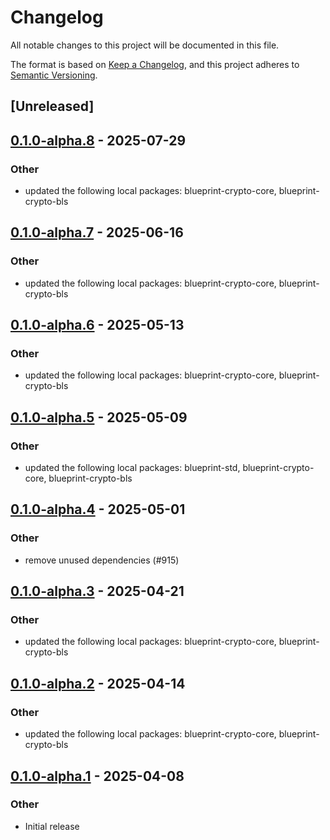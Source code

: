 # Changelog

All notable changes to this project will be documented in this file.

The format is based on [Keep a Changelog](https://keepachangelog.com/en/1.0.0/),
and this project adheres to [Semantic Versioning](https://semver.org/spec/v2.0.0.html).

## [Unreleased]

## [0.1.0-alpha.8](https://github.com/tangle-network/blueprint/compare/blueprint-crypto-sp-core-v0.1.0-alpha.7...blueprint-crypto-sp-core-v0.1.0-alpha.8) - 2025-07-29

### Other

- updated the following local packages: blueprint-crypto-core, blueprint-crypto-bls

## [0.1.0-alpha.7](https://github.com/tangle-network/blueprint/compare/blueprint-crypto-sp-core-v0.1.0-alpha.6...blueprint-crypto-sp-core-v0.1.0-alpha.7) - 2025-06-16

### Other

- updated the following local packages: blueprint-crypto-core, blueprint-crypto-bls

## [0.1.0-alpha.6](https://github.com/tangle-network/blueprint/compare/blueprint-crypto-sp-core-v0.1.0-alpha.5...blueprint-crypto-sp-core-v0.1.0-alpha.6) - 2025-05-13

### Other

- updated the following local packages: blueprint-crypto-core, blueprint-crypto-bls

## [0.1.0-alpha.5](https://github.com/tangle-network/blueprint/compare/blueprint-crypto-sp-core-v0.1.0-alpha.4...blueprint-crypto-sp-core-v0.1.0-alpha.5) - 2025-05-09

### Other

- updated the following local packages: blueprint-std, blueprint-crypto-core, blueprint-crypto-bls

## [0.1.0-alpha.4](https://github.com/tangle-network/blueprint/compare/blueprint-crypto-sp-core-v0.1.0-alpha.3...blueprint-crypto-sp-core-v0.1.0-alpha.4) - 2025-05-01

### Other

- remove unused dependencies (#915)

## [0.1.0-alpha.3](https://github.com/tangle-network/blueprint/compare/blueprint-crypto-sp-core-v0.1.0-alpha.2...blueprint-crypto-sp-core-v0.1.0-alpha.3) - 2025-04-21

### Other

- updated the following local packages: blueprint-crypto-core, blueprint-crypto-bls

## [0.1.0-alpha.2](https://github.com/tangle-network/blueprint/compare/blueprint-crypto-sp-core-v0.1.0-alpha.1...blueprint-crypto-sp-core-v0.1.0-alpha.2) - 2025-04-14

### Other

- updated the following local packages: blueprint-crypto-core, blueprint-crypto-bls

## [0.1.0-alpha.1](https://github.com/tangle-network/blueprint/releases/tag/blueprint-crypto-sp-core-v0.1.0-alpha.1) - 2025-04-08

### Other

- Initial release
